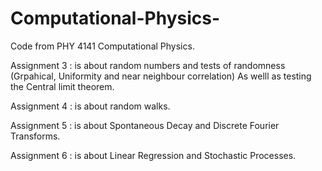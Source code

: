 # Computational-Physics-
Code from PHY 4141 Computational Physics. 

Assignment 3 : is about random numbers and tests of randomness  (Grpahical, Uniformity and near neighbour correlation) As welll as testing the Central limit theorem. 

Assignment 4 : is about random walks.

Assignment 5 : is about Spontaneous Decay and Discrete Fourier Transforms. 

Assignment 6 : is about Linear Regression and Stochastic Processes. 

